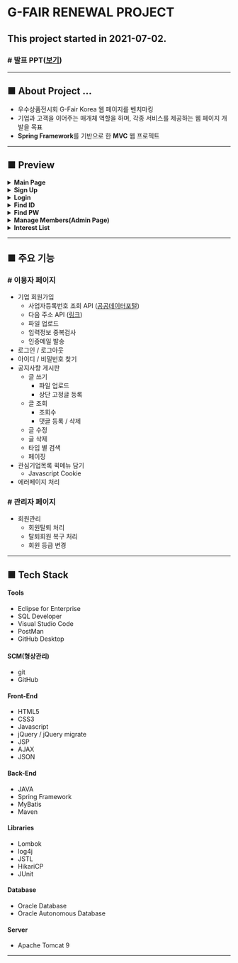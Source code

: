 # G-FAIR RENEWAL PROJECT
## This project started in 2021-07-02.

### # 발표 PPT(<a href="https://docs.google.com/presentation/d/1agwP4zWI2XmS90KMlWdu3D33tizDbHep/edit?usp=sharing&ouid=117164901976813630182&rtpof=true&sd=true" target="_blank">보기</a>)

------------------------

## ■ About Project ...
- 우수상품전시회 G-Fair Korea 웹 페이지를 벤치마킹
- 기업과 고객을 이어주는 매개체 역할을 하며, 각종 서비스를 제공하는 웹 페이지 개발을 목표
- **Spring Framework**를 기반으로 한 **MVC** 웹 프로젝트

------------------------

## ■ Preview

<details>
<summary><b>Main Page</b></summary>
<div markdown="1">

<figure>
    <img src="/README_IMG/main.gif" width="80%" height="auto" />
</figure>

</div>
</details>

<details>
<summary><b>Sign Up</b></summary>
<div markdown="1">

<figure>
    <img src="https://cdn.jsdelivr.net/gh/jsung95/G-FAIR_RENEWAL_PROJECT/README_IMG/signup.gif" width="80%" height="auto" />
</figure>

</div>
</details>

<details>
<summary><b>Login</b></summary>
<div markdown="1">

<figure>
    <img src="https://cdn.jsdelivr.net/gh/jsung95/G-FAIR_RENEWAL_PROJECT/README_IMG/login.gif" width="80%" height="auto" />
</figure>

</div>
</details>

<details>
<summary><b>Find ID</b></summary>
<div markdown="1">

<figure>
    <img src="https://cdn.jsdelivr.net/gh/jsung95/G-FAIR_RENEWAL_PROJECT/README_IMG/find_id.gif" width="80%" height="auto" />
</figure>

</div>
</details>

<details>
<summary><b>Find PW</b></summary>
<div markdown="1">

<figure>
    <img src="https://cdn.jsdelivr.net/gh/jsung95/G-FAIR_RENEWAL_PROJECT/README_IMG/find_pw.gif" width="80%" height="auto" />
</figure>

</div>
</details>

<details>
<summary><b>Manage Members(Admin Page)</b></summary>
<div markdown="1">

<figure>
    <img src="https://cdn.jsdelivr.net/gh/jsung95/G-FAIR_RENEWAL_PROJECT/README_IMG/admin.gif" width="80%" height="auto" />
</figure>

</div>
</details>

<details>
<summary><b>Interest List</b></summary>
<div markdown="1">

<figure>
    <img src="/README_IMG/quick_menu.gif" width="80%" height="auto" />
</figure>

</div>
</details>

------------------------

## ■ 주요 기능
### # 이용자 페이지
- 기업 회원가입
  - 사업자등록번호 조회 API (<a href="https://www.data.go.kr/tcs/dss/selectApiDataDetailView.do?publicDataPk=15081808" target="_blank">공공데이터포털</a>)
  - 다음 주소 API (<a href="https://postcode.map.daum.net/guide" target="_blank">링크</a>)
  - 파일 업로드
  - 입력정보 중복검사
  - 인증메일 발송
- 로그인 / 로그아웃
- 아이디 / 비밀번호 찾기
- 공지사항 게시판
  - 글 쓰기
    - 파일 업로드
    - 상단 고정글 등록
  - 글 조회
    - 조회수
    - 댓글 등록 / 삭제
  - 글 수정
  - 글 삭제
  - 타입 별 검색
  - 페이징
- 관심기업목록 퀵메뉴 담기
  - Javascript Cookie
- 에러페이지 처리

### # 관리자 페이지
 - 회원관리
   - 회원탈퇴 처리
   - 탈퇴회원 복구 처리
   - 회원 등급 변경

------------------------

## ■ Tech Stack

#### Tools
- Eclipse for Enterprise
- SQL Developer
- Visual Studio Code
- PostMan
- GitHub Desktop

#### SCM(형상관리)
- git
- GitHub

#### Front-End
- HTML5
- CSS3
- Javascript
- jQuery / jQuery migrate
- JSP
- AJAX
- JSON

#### Back-End
- JAVA
- Spring Framework
- MyBatis
- Maven

#### Libraries
- Lombok
- log4j
- JSTL
- HikariCP
- JUnit

#### Database
- Oracle Database 
- Oracle Autonomous Database

#### Server
- Apache Tomcat 9

------------------------
